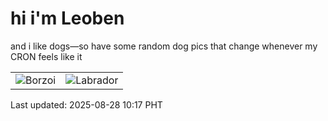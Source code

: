 # hi i'm Leoben

and i like dogs—so have some random dog pics that change whenever my CRON feels like it

|  |  |
|--------|----------|
| ![Borzoi](https://random-dog-vercel.vercel.app/api/random-borzoi?v=1756347478) | ![Labrador](https://random-dog-vercel.vercel.app/api/random-labrador?v=1756347478) |

Last updated: 2025-08-28 10:17 PHT
